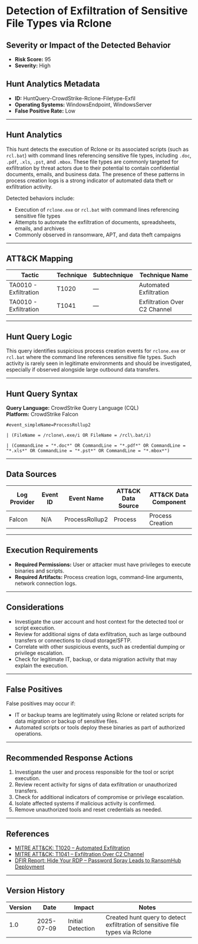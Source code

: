 # Detection of Exfiltration of Sensitive File Types via Rclone

## Severity or Impact of the Detected Behavior

- **Risk Score:** 95  
- **Severity:** High

## Hunt Analytics Metadata

- **ID:** HuntQuery-CrowdStrike-Rclone-Filetype-Exfil
- **Operating Systems:** WindowsEndpoint, WindowsServer
- **False Positive Rate:** Low

---

## Hunt Analytics

This hunt detects the execution of Rclone or its associated scripts (such as `rcl.bat`) with command lines referencing sensitive file types, including `.doc`, `.pdf`, `.xls`, `.pst`, and `.mbox`. These file types are commonly targeted for exfiltration by threat actors due to their potential to contain confidential documents, emails, and business data. The presence of these patterns in process creation logs is a strong indicator of automated data theft or exfiltration activity.

Detected behaviors include:

- Execution of `rclone.exe` or `rcl.bat` with command lines referencing sensitive file types
- Attempts to automate the exfiltration of documents, spreadsheets, emails, and archives
- Commonly observed in ransomware, APT, and data theft campaigns

---

## ATT&CK Mapping

| Tactic                        | Technique   | Subtechnique | Technique Name                                 |
|-------------------------------|-------------|--------------|-----------------------------------------------|
| TA0010 - Exfiltration         | T1020       | —            | Automated Exfiltration                        |
| TA0010 - Exfiltration         | T1041       | —            | Exfiltration Over C2 Channel                  |

---

## Hunt Query Logic

This query identifies suspicious process creation events for `rclone.exe` or `rcl.bat` where the command line references sensitive file types. Such activity is rarely seen in legitimate environments and should be investigated, especially if observed alongside large outbound data transfers.

---

## Hunt Query Syntax

**Query Language:** CrowdStrike Query Language (CQL)  
**Platform:** CrowdStrike Falcon

```fql
#event_simpleName=ProcessRollup2    

| (FileName = /rclone\.exe/i OR FileName = /rcl\.bat/i)    

| (CommandLine = "*.doc*" OR CommandLine = "*.pdf*" OR CommandLine = "*.xls*" OR CommandLine = "*.pst*" OR CommandLine = "*.mbox*")  
```

---

## Data Sources

| Log Provider | Event ID | Event Name       | ATT&CK Data Source  | ATT&CK Data Component  |
|--------------|----------|------------------|---------------------|------------------------|
| Falcon       | N/A      | ProcessRollup2   | Process             | Process Creation       |

---

## Execution Requirements

- **Required Permissions:** User or attacker must have privileges to execute binaries and scripts.
- **Required Artifacts:** Process creation logs, command-line arguments, network connection logs.

---

## Considerations

- Investigate the user account and host context for the detected tool or script execution.
- Review for additional signs of data exfiltration, such as large outbound transfers or connections to cloud storage/SFTP.
- Correlate with other suspicious events, such as credential dumping or privilege escalation.
- Check for legitimate IT, backup, or data migration activity that may explain the execution.

---

## False Positives

False positives may occur if:

- IT or backup teams are legitimately using Rclone or related scripts for data migration or backup of sensitive files.
- Automated scripts or tools deploy these binaries as part of authorized operations.

---

## Recommended Response Actions

1. Investigate the user and process responsible for the tool or script execution.
2. Review recent activity for signs of data exfiltration or unauthorized transfers.
3. Check for additional indicators of compromise or privilege escalation.
4. Isolate affected systems if malicious activity is confirmed.
5. Remove unauthorized tools and reset credentials as needed.

---

## References

- [MITRE ATT&CK: T1020 – Automated Exfiltration](https://attack.mitre.org/techniques/T1020/)
- [MITRE ATT&CK: T1041 – Exfiltration Over C2 Channel](https://attack.mitre.org/techniques/T1041/)
- [DFIR Report: Hide Your RDP – Password Spray Leads to RansomHub Deployment](https://thedfirreport.com/2025/06/30/hide-your-rdp-password-spray-leads-to-ransomhub-deployment/)

---

## Version History

| Version | Date       | Impact            | Notes                                                                                      |
|---------|------------|-------------------|--------------------------------------------------------------------------------------------|
| 1.0     | 2025-07-09 | Initial Detection | Created hunt query to detect exfiltration of sensitive file types via Rclone               |
